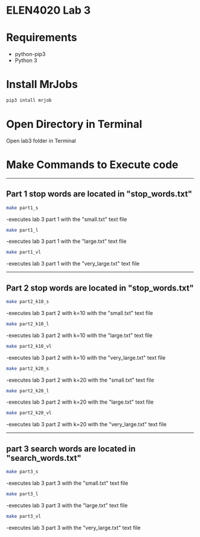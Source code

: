 # ELEN4020 Lab 3

# Requirements
- python-pip3
- Python 3
# Install MrJobs
```sh
pip3 intall mrjob
```
# Open Directory in Terminal
Open lab3 folder in Terminal

# Make Commands to Execute code
-----------------------------------------------------------------------
Part 1
stop words are located in "stop_words.txt"
-----------------------------------------------------------------------
```sh
make part1_s
```
-executes lab 3 part 1 with the "small.txt" text file

```sh
make part1_l
```
-executes lab 3 part 1 with the "large.txt" text file

```sh
make part1_vl
```
-executes lab 3 part 1 with the "very_large.txt" text file

-----------------------------------------------------------------------
Part 2
stop words are located in "stop_words.txt"
-----------------------------------------------------------------------
```sh
make part2_k10_s
```
-executes lab 3 part 2 with k=10 with the "small.txt" text file

```sh
make part2_k10_l
```
-executes lab 3 part 2 with k=10 with the "large.txt" text file

```sh
make part2_k10_vl
```
-executes lab 3 part 2 with k=10 with the "very_large.txt" text file

```sh
make part2_k20_s
```
-executes lab 3 part 2 with k=20 with the "small.txt" text file

```sh
make part2_k20_l
```
-executes lab 3 part 2 with k=20 with the "large.txt" text file

```sh
make part2_k20_vl
```
-executes lab 3 part 2 with k=20 with the "very_large.txt" text file

-----------------------------------------------------------------------
part 3
search words are located in "search_words.txt"
-----------------------------------------------------------------------
```sh
make part3_s
```
-executes lab 3 part 3 with the "small.txt" text file

```sh
make part3_l
```
-executes lab 3 part 3 with the "large.txt" text file

```sh
make part3_vl
```
-executes lab 3 part 3 with the "very_large.txt" text file